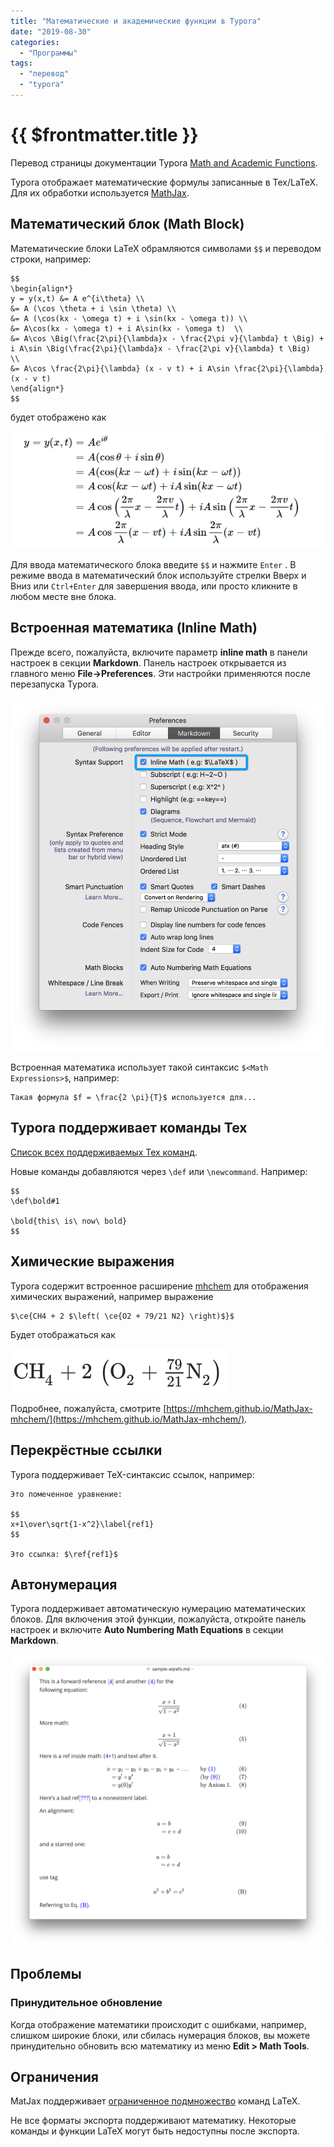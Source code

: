 ```yaml
---
title: "Математические и академические функции в Typora"
date: "2019-08-30"
categories: 
  - "Программы"
tags: 
  - "перевод"
  - "typora"
---
```


# {{ $frontmatter.title }}

Перевод страницы документации Typora [Math and Academic Functions](http://support.typora.io/Math/).

Typora отображает математические формулы записанные в Tex/LaTeX. Для их обработки используется [MathJax](https://www.mathjax.org/).

## Математический блок (Math Block)

Математические блоки LaTeX обрамляются символами `$$` и переводом строки, например:

```
$$
\begin{align*}
y = y(x,t) &= A e^{i\theta} \\
&= A (\cos \theta + i \sin \theta) \\
&= A (\cos(kx - \omega t) + i \sin(kx - \omega t)) \\
&= A\cos(kx - \omega t) + i A\sin(kx - \omega t)  \\
&= A\cos \Big(\frac{2\pi}{\lambda}x - \frac{2\pi v}{\lambda} t \Big) + i A\sin \Big(\frac{2\pi}{\lambda}x - \frac{2\pi v}{\lambda} t \Big)  \\
&= A\cos \frac{2\pi}{\lambda} (x - v t) + i A\sin \frac{2\pi}{\lambda} (x - v t)
\end{align*}
$$
```

будет отображено как

![Математика в Typora](images/typora_math_01.png)

Для ввода математического блока введите `$$` и нажмите `Enter` . В режиме ввода в математический блок используйте стрелки Вверх и Вниз или `Ctrl+Enter` для завершения ввода, или просто кликните в любом месте вне блока.

## Встроенная математика (Inline Math)

Прежде всего, пожалуйста, включите параметр **inline math** в панели настроек в секции **Markdown**. Панель настроек открывается из главного меню **File->Preferences**. Эти настройки применяются после перезапуска Typora.

![Настройка inline math в Typora](images/typora_table_02.png)

Встроенная математика использует такой синтаксис `$<Math Expressions>$`, например:

```
Такая формула $f = \frac{2 \pi}{T}$ используется для...
```

## Typora поддерживает команды Tex

[Список всех поддерживаемых Tex команд](http://docs.mathjax.org/en/latest/tex.html#supported-latex-commands).

Новые команды добавляются через `\def` или `\newcommand`. Например:

```
$$
\def\bold#1

\bold{this\ is\ now\ bold}
$$
```

## Химические выражения

Typora содержит встроенное расширение [mhchem](https://mhchem.github.io/MathJax-mhchem/) для отображения химических выражений, например выражение

```
$\ce{CH4 + 2 $\left( \ce{O2 + 79/21 N2} \right)$}$
```

Будет отображаться как

![Химическая формула в Typora](images/typora_table_03.png)

Подробнее, пожалуйста, смотрите [https://mhchem.github.io/MathJax-mhchem/](https://mhchem.github.io/MathJax-mhchem/).

## Перекрёстные ссылки

Typora поддерживает TeX-синтаксис ссылок, например:

```
Это помеченное уравнение:

$$
x+1\over\sqrt{1-x^2}\label{ref1}
$$

Это ссылка: $\ref{ref1}$
```

## Автонумерация

Typora поддерживает автоматическую нумерацию математических блоков. Для включения этой функции, пожалуйста, откройте панель настроек и включите **Auto Numbering Math Equations** в секции **Markdown**.

![настройка Typora](images/typora_table_04.png)

## Проблемы

### Принудительное обновление

Когда отображение математики происходит с ошибками, например, слишком широкие блоки, или сбилась нумерация блоков, вы можете принудительно обновить всю математику из меню **Edit > Math Tools**.

## Ограничения

MatJax поддерживает [ограниченное подмножество](http://docs.mathjax.org/en/latest/tex.html#supported-latex-commands) команд LaTeX.

Не все форматы экспорта поддерживают математику. Некоторые команды и функции LaTeX могут быть недоступны после экспорта.
